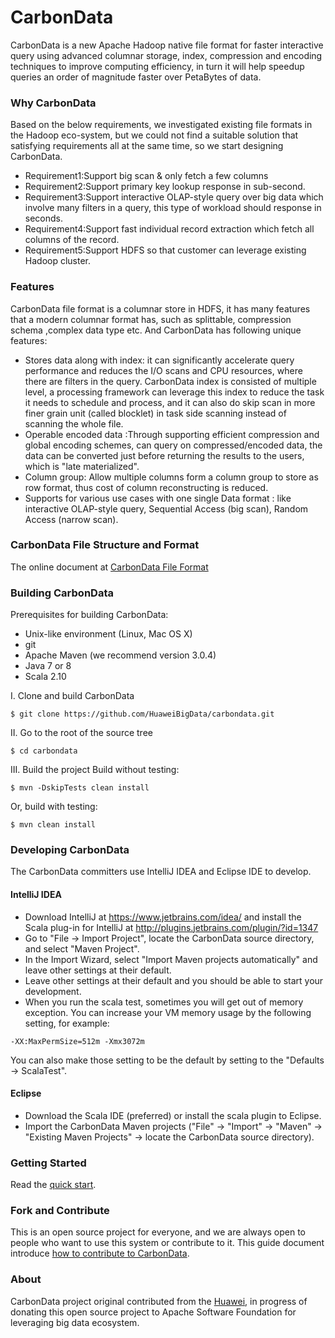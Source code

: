 # CarbonData
CarbonData is a new Apache Hadoop native file format for faster 
interactive query using advanced columnar storage, index, compression 
and encoding techniques to improve computing efficiency, in turn it will 
help speedup queries an order of magnitude faster over PetaBytes of data. 

### Why CarbonData
Based on the below requirements, we investigated existing file formats in the Hadoop eco-system, but we could not find a suitable solution that satisfying requirements all at the same time, so we start designing CarbonData. 
* Requirement1:Support big scan & only fetch a few columns 
* Requirement2:Support primary key lookup response in sub-second. 
* Requirement3:Support interactive OLAP-style query over big data which involve many filters in a query, this type of workload should response in seconds. 
* Requirement4:Support fast individual record extraction which fetch all columns of the record. 
* Requirement5:Support HDFS so that customer can leverage existing Hadoop cluster. 

### Features
CarbonData file format is a columnar store in HDFS, it has many features that a modern columnar format has, such as splittable, compression schema ,complex data type etc. And CarbonData has following unique features:
* Stores data along with index: it can significantly accelerate query performance and reduces the I/O scans and CPU resources, where there are filters in the query.  CarbonData index is consisted of multiple level, a processing framework can leverage this index to reduce the task it needs to schedule and process, and it can also do skip scan in more finer grain unit (called blocklet) in task side scanning instead of scanning the whole file. 
* Operable encoded data :Through supporting efficient compression and global encoding schemes, can query on compressed/encoded data, the data can be converted just before returning the results to the users, which is "late materialized". 
* Column group: Allow multiple columns form a column group to store as row format, thus cost of column reconstructing is reduced. 
* Supports for various use cases with one single Data format : like interactive OLAP-style query, Sequential Access (big scan), Random Access (narrow scan). 

### CarbonData File Structure and Format
The online document at [CarbonData File Format](https://github.com/HuaweiBigData/carbondata/wiki/CarbonData-File-Structure-and-Format)

### Building CarbonData
Prerequisites for building CarbonData:
* Unix-like environment (Linux, Mac OS X)
* git
* Apache Maven (we recommend version 3.0.4)
* Java 7 or 8
* Scala 2.10

I. Clone and build CarbonData
```
$ git clone https://github.com/HuaweiBigData/carbondata.git
```
II. Go to the root of the source tree
```
$ cd carbondata
```
III. Build the project 
Build without testing:
```
$ mvn -DskipTests clean install 
```
Or, build with testing:
```
$ mvn clean install
```

### Developing CarbonData
The CarbonData committers use IntelliJ IDEA and Eclipse IDE to develop.

#### IntelliJ IDEA
* Download IntelliJ at https://www.jetbrains.com/idea/ and install the Scala plug-in for IntelliJ at http://plugins.jetbrains.com/plugin/?id=1347
* Go to "File -> Import Project", locate the CarbonData source directory, and select "Maven Project".
* In the Import Wizard, select "Import Maven projects automatically" and leave other settings at their default. 
* Leave other settings at their default and you should be able to start your development.
* When you run the scala test, sometimes you will get out of memory exception. You can increase your VM memory usage by the following setting, for example:
```
-XX:MaxPermSize=512m -Xmx3072m
```
You can also make those setting to be the default by setting to the "Defaults -> ScalaTest".

#### Eclipse
* Download the Scala IDE (preferred) or install the scala plugin to Eclipse.
* Import the CarbonData Maven projects ("File" -> "Import" -> "Maven" -> "Existing Maven Projects" -> locate the CarbonData source directory).

### Getting Started
Read the [quick start](https://github.com/HuaweiBigData/carbondata/wiki/Quick-Start).

### Fork and Contribute
This is an open source project for everyone, and we are always open to people who want to use this system or contribute to it. 
This guide document introduce [how to contribute to CarbonData](https://github.com/HuaweiBigData/carbondata/wiki/How-to-contribute-and-Code-Style).

### About
CarbonData project original contributed from the [Huawei](http://www.huawei.com), in progress of donating this open source project to Apache Software Foundation for leveraging big data ecosystem. 
